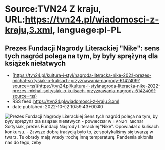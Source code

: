 # Source:TVN24 Z kraju, URL:https://tvn24.pl/wiadomosci-z-kraju,3.xml, language:pl-PL

## Prezes Fundacji Nagrody Literackiej "Nike": sens tych nagród polega na tym, by były sprężyną dla książek niełatwych
 - [https://tvn24.pl/kultura-i-styl/nagroda-literacka-nike-2022-prezes-michal-soltysiak-o-kulisach-przyznawania-nagrody-6142409?source=rss](https://tvn24.pl/kultura-i-styl/nagroda-literacka-nike-2022-prezes-michal-soltysiak-o-kulisach-przyznawania-nagrody-6142409?source=rss)
 - RSS feed: https://tvn24.pl/wiadomosci-z-kraju,3.xml
 - date published: 2022-10-02 10:59:43+00:00

<img alt="Prezes Fundacji Nagrody Literackiej " src="https://tvn24.pl/najnowsze/cdn-zdjecie-ajfhb3-02-1005-s2-gosc-0056-6142430/alternates/LANDSCAPE_1280" />
    Sens tych nagród polega na tym, by były sprężyną dla książek niełatwych - powiedział w TVN24  Michał Sołtysiak, prezes Fundacji Nagrody Literackiej "Nike". Opowiadał o kulisach konkursu. - Zawsze dobrą tradycją było to, że spotykaliśmy się twarzą w twarz. Te obrady mają wtedy trochę inną temperaturę. Pandemia skłoniła nas do tego, żeby 

